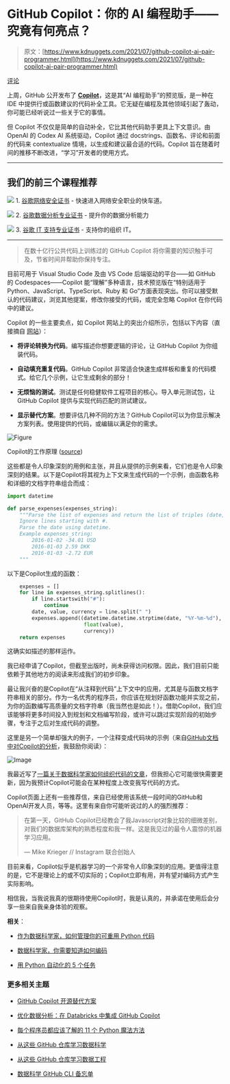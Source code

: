 # GitHub Copilot：你的 AI 编程助手——究竟有何亮点？

> 原文：[https://www.kdnuggets.com/2021/07/github-copilot-ai-pair-programmer.html](https://www.kdnuggets.com/2021/07/github-copilot-ai-pair-programmer.html)

[评论](#comments)

上周，GitHub 公开发布了 **[Copilot](https://copilot.github.com/)**，这是其“AI 编程助手”的预览版，是一种在 IDE 中提供行或函数建议的代码补全工具。它无疑在编程及其他领域引起了轰动，你可能已经听说过一些关于它的事情。

但 Copilot 不仅仅是简单的自动补全，它比其他代码助手更具上下文意识。由 OpenAI 的 Codex AI 系统驱动，Copilot 通过 docstrings、函数名、评论和前面的代码来 contextualize 情境，以生成和建议最合适的代码。Copilot 旨在随着时间的推移不断改进，“学习”开发者的使用方式。

* * *

## 我们的前三个课程推荐

![](../Images/0244c01ba9267c002ef39d4907e0b8fb.png) 1\. [谷歌网络安全证书](https://www.kdnuggets.com/google-cybersecurity) - 快速进入网络安全职业的快车道。

![](../Images/e225c49c3c91745821c8c0368bf04711.png) 2\. [谷歌数据分析专业证书](https://www.kdnuggets.com/google-data-analytics) - 提升你的数据分析能力

![](../Images/0244c01ba9267c002ef39d4907e0b8fb.png) 3\. [谷歌 IT 支持专业证书](https://www.kdnuggets.com/google-itsupport) - 支持你的组织 IT。

* * *

> 在数十亿行公共代码上训练过的 GitHub Copilot 将你需要的知识触手可及，节省时间并帮助你保持专注。

目前可用于 Visual Studio Code 及由 VS Code 后端驱动的平台——如 GitHub 的 Codespaces——Copilot 能“理解”多种语言，技术预览版在“特别适用于 Python、JavaScript、TypeScript、Ruby 和 Go”方面表现突出。你可以接受默认的代码建议，浏览其他提案，修改你接受的代码，或完全忽略 Copilot 在你代码中的建议。

Copilot 的一些主要卖点，如 Copilot 网站上的突出介绍所示，包括以下内容（直接摘自 [网站](https://copilot.github.com/)）：

+   **将评论转换为代码**。编写描述你想要逻辑的评论，让 GitHub Copilot 为你组装代码。

+   **自动填充重复代码**。GitHub Copilot 非常适合快速生成样板和重复的代码模式。给它几个示例，让它生成剩余的部分！

+   **无烦恼的测试**。测试是任何稳健软件工程项目的核心。导入单元测试包，让 GitHub Copilot 提供与实现代码匹配的测试建议。

+   **显示替代方案**。想要评估几种不同的方法？GitHub Copilot可以为你显示解决方案列表。使用提供的代码，或编辑以满足你的需求。

![Figure](../Images/7b441802bcb88227d4b76e19b1095eb1.png)

Copilot的工作原理 ([source](https://copilot.github.com/))

这些都是令人印象深刻的用例和主张，并且从提供的示例来看，它们也是令人印象深刻的结果。以下是Copilot将其视为上下文来生成代码的一个示例，由函数名称和详细的文档字符串组合而成：

```py
import datetime

def parse_expenses(expenses_string):
    """Parse the list of expenses and return the list of triples (date, value, currency).
    Ignore lines starting with #.
    Parse the date using datetime.
    Example expenses_string:
        2016-01-02 -34.01 USD
        2016-01-03 2.59 DKK
        2016-01-03 -2.72 EUR
    """
```

以下是Copilot生成的函数：

```py
    expenses = []
    for line in expenses_string.splitlines():
        if line.startswith("#"):
            continue
        date, value, currency = line.split(" ")
        expenses.append((datetime.datetime.strptime(date, "%Y-%m-%d"),
                         float(value),
                         currency))
    return expenses
```

这确实如描述的那样运作。

我已经申请了Copilot，但截至出版时，尚未获得访问权限。因此，我们目前只能依赖于其他地方的阅读来形成我们的初步印象。

最让我兴奋的是Copilot在“从注释到代码”上下文中的应用，尤其是与函数文档字符串相关的部分。作为一名优秀的程序员，你应该在规划好函数功能并实现之前，为你的函数编写高质量的文档字符串（我当然也是如此！）。借助Copilot，我们应该能够将更多时间投入到规划和文档编写阶段，或许可以跳过实现阶段的初始步骤，专注于之后对生成代码的调整。

这里是另一个简单却强大的例子，一个注释变成代码块的示例（来自[GitHub文档中对Copilot的分析](https://docs.github.com/en/github/copilot/research-recitation)，我鼓励你阅读）：

![Image](../Images/1a0ab0a2b1827cc6ff857d8bf4204d3a.png)

我最近写了[一篇关于数据科学家如何组织代码的文章](/2021/06/managing-reusable-python-code-data-scientist.html)，但我担心它可能很快需要更新，因为我预计Copilot可能会在某种程度上改变我写代码的方式。

Copilot页面上还有一些推荐信，来自已经使用该系统一段时间的GitHub和OpenAI开发人员，等等。这里有来自你可能听说过的人的强烈推荐：

> 在第一天，GitHub Copilot已经教会了我Javascript对象比较的细微差别，对我们的数据库架构的熟悉程度和我一样。这是我见过的最令人震惊的机器学习应用。
> 
> — Mike Krieger // Instagram 联合创始人

目前来看，Copilot似乎是机器学习的一个非常令人印象深刻的应用。更值得注意的是，它不是理论上的或不切实际的；Copilot立即有用，并有望对编码方式产生实际影响。

相信我，当我说我真的很期待使用Copilot时，我是认真的，并承诺在使用后会分享一些来自我亲身体验的观察。

**相关**：

+   [作为数据科学家，如何管理你的可重用 Python 代码](/2021/06/managing-reusable-python-code-data-scientist.html)

+   [数据科学家，你需要知道如何编码](/2021/06/data-scientists-need-know-code.html)

+   [用 Python 自动化的 5 个任务](/2021/06/5-tasks-automate-python.html)

### 更多相关主题

+   [GitHub Copilot 开源替代方案](https://www.kdnuggets.com/2021/07/github-copilot-open-source-alternatives-code-generation.html)

+   [优化数据分析：在 Databricks 中集成 GitHub Copilot](https://www.kdnuggets.com/optimizing-data-analytics-integrating-github-copilot-in-databricks)

+   [每个程序员都应该了解的 11 个 Python 魔法方法](https://www.kdnuggets.com/11-python-magic-methods-every-programmer-should-know)

+   [从这些 GitHub 仓库学习数据科学](https://www.kdnuggets.com/2022/12/learn-data-science-github-repositories.html)

+   [从这些 GitHub 仓库学习数据工程](https://www.kdnuggets.com/2023/02/learn-data-engineering-github-repositories.html)

+   [数据科学 GitHub CLI 备忘单](https://www.kdnuggets.com/2023/03/github-cli-data-science-cheat-sheet.html)
